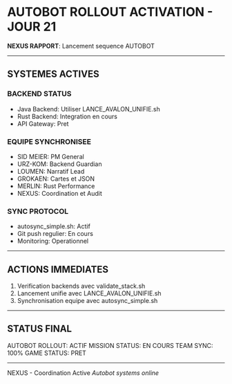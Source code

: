# AUTOBOT ROLLOUT ACTIVATION - JOUR 21

**NEXUS RAPPORT**: Lancement sequence AUTOBOT

---

## SYSTEMES ACTIVES

### BACKEND STATUS
- Java Backend: Utiliser LANCE_AVALON_UNIFIE.sh
- Rust Backend: Integration en cours
- API Gateway: Pret

### EQUIPE SYNCHRONISEE
- SID MEIER: PM General
- URZ-KOM: Backend Guardian  
- LOUMEN: Narratif Lead
- GROKAEN: Cartes et JSON
- MERLIN: Rust Performance
- NEXUS: Coordination et Audit

### SYNC PROTOCOL
- autosync_simple.sh: Actif
- Git push regulier: En cours
- Monitoring: Operationnel

---

## ACTIONS IMMEDIATES

1. Verification backends avec validate_stack.sh
2. Lancement unifie avec LANCE_AVALON_UNIFIE.sh
3. Synchronisation equipe avec autosync_simple.sh

---

## STATUS FINAL

AUTOBOT ROLLOUT: ACTIF
MISSION STATUS: EN COURS
TEAM SYNC: 100%
GAME STATUS: PRET

---

NEXUS - Coordination Active
*Autobot systems online*